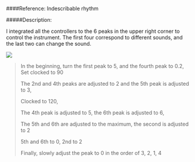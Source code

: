 ####Reference: Indescribable rhythm

#####Description:

I integrated all the controllers to the 6 peaks in the upper right corner to control the instrument. The first four correspond to different sounds, and the last two can change the sound.

<img src= "https://drive.google.com/uc?export=view&id=1qgmxFZ4S92txAo4HiCj3XpftXsHkG78p">

> In the beginning, turn the first peak to 5, and the fourth peak to 0.2,
> Set clocked to 90
> 
> The 2nd and 4th peaks are adjusted to 2 and the 5th peak is adjusted to 3,
> 
> Clocked to 120,
> 
> The 4th peak is adjusted to 5, the 6th peak is adjusted to 6,
> 
> The 5th and 6th are adjusted to the maximum, the second is adjusted to 2
> 
> 5th and 6th to 0, 2nd to 2
> 
> Finally, slowly adjust the peak to 0 in the order of 3, 2, 1, 4